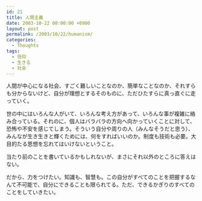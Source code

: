 ```yaml
---
id: 21
title: 人間主義
date: 2003-10-22 00:00:00 +0900
layout: post
permalink: /2003/10/22/humanism/
categories:
  - Thoughts
tags:
  - 信仰
  - 生きる
  - 社会
---
```

人間が中心になる社会、すごく難しいことなのか、簡単なことなのか、それすらも分からないけど、自分が理想とするそのものに、ただひたすらに真っ直ぐに走っていく。
  
世の中にはいろんな人がいて、いろんな考え方があって、いろんな事が複雑に絡み合っている。それのに、個人はバラバラの方向へ向かっていくことに対して、恐怖や不安を感じてしまう。そういう自分や周りの人（みんなそうだと思う）、みんなが生き生きと輝くためには、何をすればいいのか。制度も技術も必要。大目的たる思想を忘れてはいけないということ。
  
当たり前のことを書いているかもしれないが、まさにそれ以外のところに答えはない。

だから、力をつけたい。知識も、智慧も。この自分がすべてのことを把握するなんて不可能で、自分にできることも限られてる。ただ、できるかぎりのすべてのことをしていきたい。
